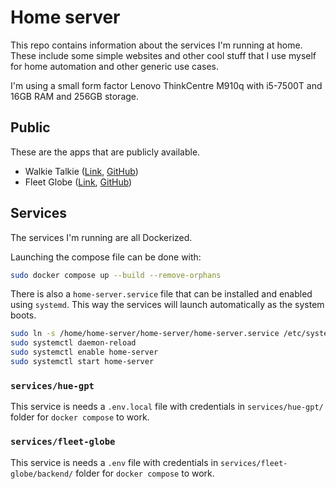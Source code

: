 # Home server

This repo contains information about the services I'm running at home. These include
some simple websites and other cool stuff that I use myself for home automation and other
generic use cases.

I'm using a small form factor Lenovo ThinkCentre M910q with i5-7500T and 16GB RAM and 256GB storage.

## Public

These are the apps that are publicly available.

* Walkie Talkie ([Link](https://walkie.rolandkajatin.com), [GitHub](https://github.com/Kajatin/walkie-talkie))
* Fleet Globe ([Link](https://globe.rolandkajatin.com), [GitHub](https://github.com/Kajatin/fleet-globe))

## Services

The services I'm running are all Dockerized.

Launching the compose file can be done with:

```bash
sudo docker compose up --build --remove-orphans
```

There is also a `home-server.service` file that can be installed and enabled using
`systemd`. This way the services will launch automatically as the system boots.

```bash
sudo ln -s /home/home-server/home-server/home-server.service /etc/systemd/system/home-server.service
sudo systemctl daemon-reload
sudo systemctl enable home-server
sudo systemctl start home-server
```

### `services/hue-gpt`

This service is needs a `.env.local` file with credentials in `services/hue-gpt/`
folder for `docker compose` to work.

### `services/fleet-globe`

This service is needs a `.env` file with credentials in `services/fleet-globe/backend/`
folder for `docker compose` to work.
